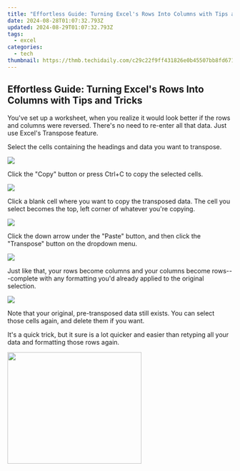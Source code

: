 ```yaml
---
title: "Effortless Guide: Turning Excel's Rows Into Columns with Tips and Tricks"
date: 2024-08-28T01:07:32.793Z
updated: 2024-08-29T01:07:32.793Z
tags:
  - excel
categories:
  - tech
thumbnail: https://thmb.techidaily.com/c29c22f9ff431826e0b45507bb8fd6710d810a2c350e0ba60cc8399b6967ad03.jpg
---
```


## Effortless Guide: Turning Excel's Rows Into Columns with Tips and Tricks

You've set up a worksheet, when you realize it would look better if the rows and columns were reversed. There's no need to re-enter all that data. Just use Excel's Transpose feature.

 Select the cells containing the headings and data you want to transpose.

![](https://static1.howtogeekimages.com/wordpress/wp-content/uploads/2017/09/et_1.png) 

 Click the "Copy" button or press Ctrl+C to copy the selected cells.

![](https://static1.howtogeekimages.com/wordpress/wp-content/uploads/2017/09/et_2.png) 

 Click a blank cell where you want to copy the transposed data. The cell you select becomes the top, left corner of whatever you're copying.

![](https://static1.howtogeekimages.com/wordpress/wp-content/uploads/2017/09/et_3.png) 

 Click the down arrow under the "Paste" button, and then click the "Transpose" button on the dropdown menu.

![](https://static1.howtogeekimages.com/wordpress/wp-content/uploads/2017/09/et_4.png) 

 Just like that, your rows become columns and your columns become rows---complete with any formatting you'd already applied to the original selection.

![](https://static1.howtogeekimages.com/wordpress/wp-content/uploads/2017/09/et_5.png) 

 Note that your original, pre-transposed data still exists. You can select those cells again, and delete them if you want.

 It's a quick trick, but it sure is a lot quicker and easier than retyping all your data and formatting those rows again.

<ins class="adsbygoogle"
     style="display:block"
     data-ad-format="autorelaxed"
     data-ad-client="ca-pub-7571918770474297"
     data-ad-slot="1223367746"></ins>



<ins class="adsbygoogle"
     style="display:block"
     data-ad-client="ca-pub-7571918770474297"
     data-ad-slot="8358498916"
     data-ad-format="auto"
     data-full-width-responsive="true"></ins>



<!-- affiliate ads begin -->
<a href="https://homestyler.sjv.io/c/5597632/2044747/22993" target="_top" id="2044747"><img src="//a.impactradius-go.com/display-ad/22993-2044747" border="0" alt="" width="300" height="250"/></a><img height="0" width="0" src="https://imp.pxf.io/i/5597632/2044747/22993" style="position:absolute;visibility:hidden;" border="0" />
<!-- affiliate ads end -->